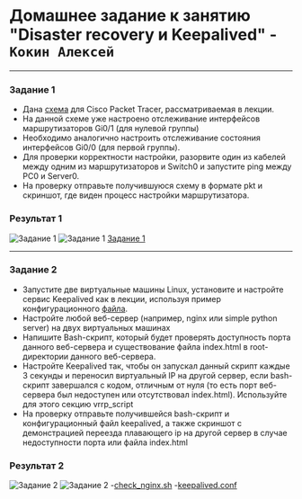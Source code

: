 # Домашнее задание к занятию "Disaster recovery и Keepalived" - `Кокин Алексей`

---

### Задание 1
- Дана [схема](1/hsrp_advanced.pkt) для Cisco Packet Tracer, рассматриваемая в лекции.
- На данной схеме уже настроено отслеживание интерфейсов маршрутизаторов Gi0/1 (для нулевой группы)
- Необходимо аналогично настроить отслеживание состояния интерфейсов Gi0/0 (для первой группы).
- Для проверки корректности настройки, разорвите один из кабелей между одним из маршрутизаторов и Switch0 и запустите ping между PC0 и Server0.
- На проверку отправьте получившуюся схему в формате pkt и скриншот, где виден процесс настройки маршрутизатора.

### Результат 1
![Задание 1](https://github.com/KokinAlexey/all-hw/blob/main/hw-10-01-keepalived/images/img1.jpg)
![Задание 1](https://github.com/KokinAlexey/all-hw/blob/main/hw-10-01-keepalived/images/img2.jpg)
[Задание 1](https://github.com/KokinAlexey/all-hw/blob/main/hw-10-01-keepalived/conf/hsrp_advanced_kokin_a.pkt)

------

### Задание 2
- Запустите две виртуальные машины Linux, установите и настройте сервис Keepalived как в лекции, используя пример конфигурационного [файла](1/keepalived-simple.conf).
- Настройте любой веб-сервер (например, nginx или simple python server) на двух виртуальных машинах
- Напишите Bash-скрипт, который будет проверять доступность порта данного веб-сервера и существование файла index.html в root-директории данного веб-сервера.
- Настройте Keepalived так, чтобы он запускал данный скрипт каждые 3 секунды и переносил виртуальный IP на другой сервер, если bash-скрипт завершался с кодом, отличным от нуля (то есть порт веб-сервера был недоступен или отсутствовал index.html). Используйте для этого секцию vrrp_script
- На проверку отправьте получившейся bash-скрипт и конфигурационный файл keepalived, а также скриншот с демонстрацией переезда плавающего ip на другой сервер в случае недоступности порта или файла index.html

### Результат 2
![Задание 2](https://github.com/KokinAlexey/all-hw/blob/main/hw-10-01-keepalived/images/img3.jpg)
![Задание 2](https://github.com/KokinAlexey/all-hw/blob/main/hw-10-01-keepalived/images/img4.jpg)
-[check_nginx.sh](https://github.com/KokinAlexey/all-hw/blob/main/hw-10-01-keepalived/conf/check_nginx.sh)
-[keepalived.conf](https://github.com/KokinAlexey/all-hw/blob/main/hw-10-01-keepalived/conf/keepalived.conf)
